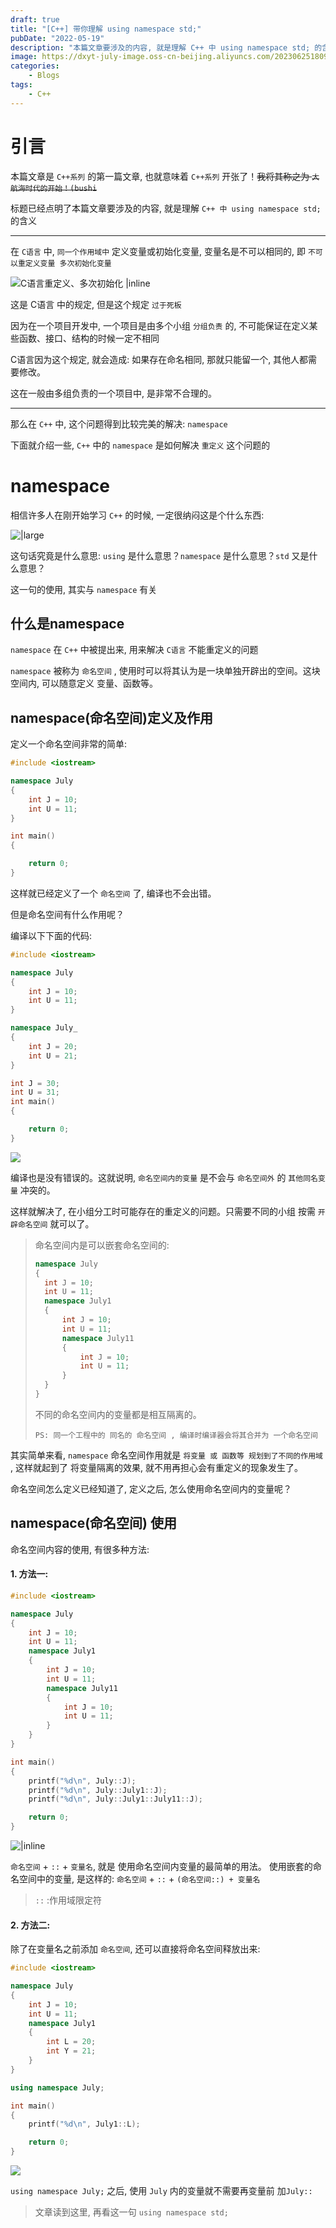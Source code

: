 ```yaml
---
draft: true
title: "[C++] 带你理解 using namespace std;"
pubDate: "2022-05-19"
description: "本篇文章要涉及的内容, 就是理解 C++ 中 using namespace std; 的含义"
image: https://dxyt-july-image.oss-cn-beijing.aliyuncs.com/202306251809044.webp
categories:
    - Blogs
tags:
    - C++
---
```


# 引言

本篇文章是 `C++系列` 的第一篇文章, 也就意味着 `C++系列` 开张了！~~我将其称之为 `大航海时代的开始！(bushi`~~

标题已经点明了本篇文章要涉及的内容, 就是理解 `C++ 中 using namespace std;` 的含义

---

在 `C语言` 中,  `同一个作用域中` 定义变量或初始化变量, 变量名是不可以相同的, 即 `不可以重定义变量 多次初始化变量`

![C语言重定义、多次初始化 |inline](https://dxyt-july-image.oss-cn-beijing.aliyuncs.com/image-20220425235849976.webp)

这是 C语言 中的规定, 但是这个规定 `过于死板` 

因为在一个项目开发中, 一个项目是由多个小组 `分组负责` 的, 不可能保证在定义某些函数、接口、结构的时候一定不相同

C语言因为这个规定, 就会造成: 如果存在命名相同, 那就只能留一个, 其他人都需要修改。

这在一般由多组负责的一个项目中, 是非常不合理的。



---

那么在 `C++` 中, 这个问题得到比较完美的解决: `namespace`

下面就介绍一些, `C++` 中的 `namespace` 是如何解决 `重定义` 这个问题的



# namespace

相信许多人在刚开始学习 `C++` 的时候, 一定很纳闷这是个什么东西: 

![|large](https://dxyt-july-image.oss-cn-beijing.aliyuncs.com/image-20220513141346741.webp)

这句话究竟是什么意思: `using` 是什么意思？`namespace` 是什么意思？`std` 又是什么意思？

这一句的使用, 其实与 `namespace` 有关

## 什么是namespace

`namespace` 在 `C++` 中被提出来, 用来解决 `C语言` 不能重定义的问题

`namespace` 被称为 `命名空间` , 使用时可以将其认为是一块单独开辟出的空间。这块空间内, 可以随意定义 变量、函数等。

## namespace(命名空间)定义及作用

定义一个命名空间非常的简单: 

```cpp
#include <iostream>

namespace July
{
	int J = 10;
	int U = 11;
}

int main()
{

	return 0;
}
```

这样就已经定义了一个 `命名空间` 了, 编译也不会出错。

但是命名空间有什么作用呢？

编译以下下面的代码: 

```cpp
#include <iostream>

namespace July
{
	int J = 10;
	int U = 11;
}

namespace July_
{
	int J = 20;
	int U = 21;
}

int J = 30;
int U = 31;
int main()
{

	return 0;
}
```

![ ](https://dxyt-july-image.oss-cn-beijing.aliyuncs.com/image-20220513152334133.webp)

编译也是没有错误的。这就说明, `命名空间内的变量` 是不会与 `命名空间外` 的 `其他同名变量` 冲突的。

这样就解决了, 在小组分工时可能存在的重定义的问题。只需要不同的小组 按需 `开辟命名空间` 就可以了。

> 命名空间内是可以嵌套命名空间的: 
>
> ```cpp
> namespace July
> {
> 	int J = 10;
> 	int U = 11;
> 	namespace July1
> 	{
> 		int J = 10;
> 		int U = 11;
> 		namespace July11
> 		{
> 			int J = 10;
> 			int U = 11;
> 		}
> 	}
> }
> ```
>
> 不同的命名空间内的变量都是相互隔离的。
>
> `PS: 同一个工程中的 同名的 命名空间 , 编译时编译器会将其合并为 一个命名空间` 

其实简单来看, `namespace` 命名空间作用就是 `将变量 或 函数等 规划到了不同的作用域` , 这样就起到了 将变量隔离的效果, 就不用再担心会有重定义的现象发生了。

命名空间怎么定义已经知道了, 定义之后, 怎么使用命名空间内的变量呢？

## namespace(命名空间) 使用

命名空间内容的使用, 有很多种方法: 

#### 1. 方法一: 

```cpp
#include <iostream>

namespace July
{
	int J = 10;
	int U = 11;
	namespace July1
	{
		int J = 10;
		int U = 11;
		namespace July11
		{
			int J = 10;
			int U = 11;
		}
	}
}

int main()
{
	printf("%d\n", July::J);
	printf("%d\n", July::July1::J);
	printf("%d\n", July::July1::July11::J);

	return 0;
}
```

![ |inline](https://dxyt-july-image.oss-cn-beijing.aliyuncs.com/image-20220514175509313.webp)

`命名空间` + `::` + `变量名`, 就是 使用命名空间内变量的最简单的用法。
使用嵌套的命名空间中的变量, 是这样的: `命名空间` + `::` + `(命名空间::) + 变量名`

> `::` :作用域限定符

#### 2. 方法二: 

除了在变量名之前添加 `命名空间`, 还可以直接将命名空间释放出来: 

```cpp
#include <iostream>

namespace July
{
	int J = 10;
	int U = 11;
	namespace July1
	{
		int L = 20;
		int Y = 21;
	}
}

using namespace July;

int main()
{
	printf("%d\n", July1::L);

	return 0;
}
```

![](https://dxyt-july-image.oss-cn-beijing.aliyuncs.com/image-20220514180837528.webp)

`using namespace July;` 之后, 使用 `July` 内的变量就不需要再变量前 加`July::`

> 文章读到这里, 再看这一句 `using namespace std;`
